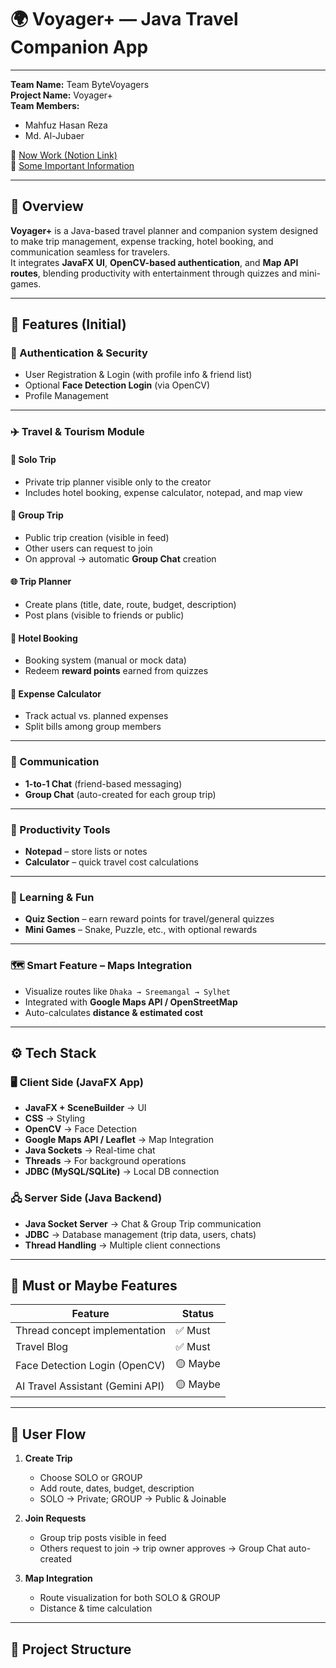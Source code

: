 # 🌍 Voyager+ — Java Travel Companion App

---

**Team Name:** Team ByteVoyagers  
**Project Name:** Voyager+  
**Team Members:**  
- Mahfuz Hasan Reza  
- Md. Al-Jubaer  

📘 [Now Work (Notion Link)](https://www.notion.so/Now-Work-28ff6da505048097af7bdc4daf01520d?pvs=21)  
📘 [Some Important Information](https://www.notion.so/Some-Important-Information-279f6da5050480a5906cd0d56a4046cb?pvs=21)

---

## 🚀 Overview

**Voyager+** is a Java-based travel planner and companion system designed to make trip management, expense tracking, hotel booking, and communication seamless for travelers.  
It integrates **JavaFX UI**, **OpenCV-based authentication**, and **Map API routes**, blending productivity with entertainment through quizzes and mini-games.

---

## 🧩 Features (Initial)

### 🔐 Authentication & Security
- User Registration & Login (with profile info & friend list)
- Optional **Face Detection Login** (via OpenCV)
- Profile Management

---

### ✈️ Travel & Tourism Module

#### 🧍 Solo Trip
- Private trip planner visible only to the creator
- Includes hotel booking, expense calculator, notepad, and map view

#### 👥 Group Trip
- Public trip creation (visible in feed)
- Other users can request to join
- On approval → automatic **Group Chat** creation

#### 🌐 Trip Planner
- Create plans (title, date, route, budget, description)
- Post plans (visible to friends or public)

#### 🏨 Hotel Booking
- Booking system (manual or mock data)
- Redeem **reward points** earned from quizzes

#### 💸 Expense Calculator
- Track actual vs. planned expenses
- Split bills among group members

---

### 💬 Communication
- **1-to-1 Chat** (friend-based messaging)
- **Group Chat** (auto-created for each group trip)

---

### 🧠 Productivity Tools
- **Notepad** – store lists or notes
- **Calculator** – quick travel cost calculations

---

### 🎯 Learning & Fun
- **Quiz Section** – earn reward points for travel/general quizzes
- **Mini Games** – Snake, Puzzle, etc., with optional rewards

---

### 🗺️ Smart Feature – Maps Integration
- Visualize routes like `Dhaka → Sreemangal → Sylhet`
- Integrated with **Google Maps API / OpenStreetMap**
- Auto-calculates **distance & estimated cost**

---

## ⚙️ Tech Stack

### 🖥️ Client Side (JavaFX App)
- **JavaFX + SceneBuilder** → UI
- **CSS** → Styling
- **OpenCV** → Face Detection
- **Google Maps API / Leaflet** → Map Integration
- **Java Sockets** → Real-time chat
- **Threads** → For background operations
- **JDBC (MySQL/SQLite)** → Local DB connection

### 🖧 Server Side (Java Backend)
- **Java Socket Server** → Chat & Group Trip communication
- **JDBC** → Database management (trip data, users, chats)
- **Thread Handling** → Multiple client connections

---

## 🧠 Must or Maybe Features

| Feature | Status |
|----------|---------|
| Thread concept implementation | ✅ Must |
| Travel Blog | ✅ Must |
| Face Detection Login (OpenCV) | 🟡 Maybe |
| AI Travel Assistant (Gemini API) | 🟡 Maybe |

---

## 🧭 User Flow

1. **Create Trip**
   - Choose SOLO or GROUP
   - Add route, dates, budget, description
   - SOLO → Private; GROUP → Public & Joinable

2. **Join Requests**
   - Group trip posts visible in feed
   - Others request to join → trip owner approves → Group Chat auto-created

3. **Map Integration**
   - Route visualization for both SOLO & GROUP
   - Distance & time calculation

---

## 🧱 Project Structure

